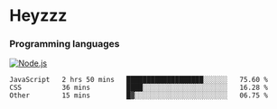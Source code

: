 # Heyzzz  

### Programming languages  

[![Node.js](https://img.shields.io/badge/-Node.js-262626?style=for-the-badge)](https://nodejs.org/ru)

<!--START_SECTION:waka-->

```text
JavaScript   2 hrs 50 mins   ███████████████████░░░░░░   75.60 %
CSS          36 mins         ████░░░░░░░░░░░░░░░░░░░░░   16.28 %
Other        15 mins         █▓░░░░░░░░░░░░░░░░░░░░░░░   06.75 %
```

<!--END_SECTION:waka-->
